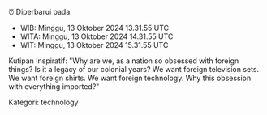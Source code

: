 ⏰ Diperbarui pada:
- WIB: Minggu, 13 Oktober 2024 13.31.55 UTC
- WITA: Minggu, 13 Oktober 2024 14.31.55 UTC
- WIT: Minggu, 13 Oktober 2024 15.31.55 UTC

Kutipan Inspiratif:
"Why are we, as a nation so obsessed with foreign things? Is it a legacy of our colonial years? We want foreign television sets. We want foreign shirts. We want foreign technology. Why this obsession with everything imported?"


Kategori: technology

